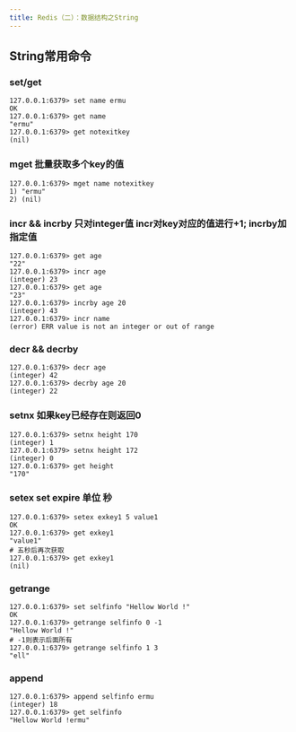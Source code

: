 ```yaml
---
title: Redis（二）：数据结构之String
---
```

## String常用命令
### set/get
~~~ shell
127.0.0.1:6379> set name ermu
OK
127.0.0.1:6379> get name
"ermu"
127.0.0.1:6379> get notexitkey
(nil)
~~~
### mget 批量获取多个key的值
~~~ shell
127.0.0.1:6379> mget name notexitkey
1) "ermu"
2) (nil)
~~~
### incr && incrby 只对integer值 incr对key对应的值进行+1; incrby加指定值  
~~~ shell
127.0.0.1:6379> get age
"22"
127.0.0.1:6379> incr age
(integer) 23
127.0.0.1:6379> get age
"23"
127.0.0.1:6379> incrby age 20
(integer) 43
127.0.0.1:6379> incr name
(error) ERR value is not an integer or out of range
~~~
### decr && decrby
~~~ shell
127.0.0.1:6379> decr age 
(integer) 42
127.0.0.1:6379> decrby age 20
(integer) 22
~~~
### setnx 如果key已经存在则返回0
~~~ shell
127.0.0.1:6379> setnx height 170
(integer) 1
127.0.0.1:6379> setnx height 172
(integer) 0
127.0.0.1:6379> get height
"170"
~~~

### setex set expire 单位 秒 
~~~ shell
127.0.0.1:6379> setex exkey1 5 value1
OK
127.0.0.1:6379> get exkey1
"value1"
# 五秒后再次获取
127.0.0.1:6379> get exkey1
(nil)
~~~
###  getrange
~~~ shell
127.0.0.1:6379> set selfinfo "Hellow World !"
OK
127.0.0.1:6379> getrange selfinfo 0 -1
"Hellow World !"
# -1则表示后面所有
127.0.0.1:6379> getrange selfinfo 1 3
"ell"
~~~
### append
~~~ shell
127.0.0.1:6379> append selfinfo ermu
(integer) 18
127.0.0.1:6379> get selfinfo
"Hellow World !ermu"
~~~
